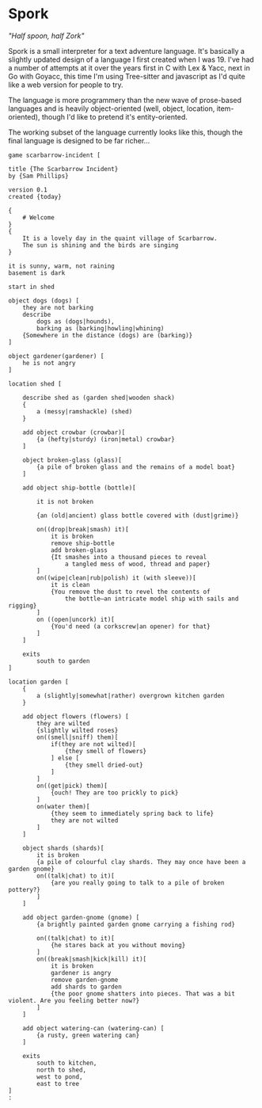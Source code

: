 # Spork

_"Half spoon, half Zork"_

Spork is a small interpreter for a text adventure language. It's basically a slightly updated design of a language I first created when I was 19. I've had a number of attempts at it over the years first in C with Lex & Yacc, next in Go with Goyacc, this time I'm using Tree-sitter and javascript as I'd quite like a web version for people to try.

The language is more programmery than the new wave of prose-based languages and is heavily object-oriented (well, object, location, item-oriented), though I'd like to pretend it's entity-oriented.

The working subset of the language currently looks like this, though the final language is designed to be far richer…

	game scarbarrow-incident [

	title {The Scarbarrow Incident}
	by {Sam Phillips}

	version 0.1
	created {today}

	{
		# Welcome
	}
	{
		It is a lovely day in the quaint village of Scarbarrow.
		The sun is shining and the birds are singing
	}

	it is sunny, warm, not raining
	basement is dark

	start in shed

	object dogs (dogs) [
		they are not barking
		describe
			dogs as (dogs|hounds),
			barking as (barking|howling|whining)
		{Somewhere in the distance (dogs) are (barking)}
	]

	object gardener(gardener) [
		he is not angry
	]

	location shed [

		describe shed as (garden shed|wooden shack)
		{
			a (messy|ramshackle) (shed)
		}

		add object crowbar (crowbar)[
			{a (hefty|sturdy) (iron|metal) crowbar}
		]

		object broken-glass (glass)[
			{a pile of broken glass and the remains of a model boat}
		]

		add object ship-bottle (bottle)[

			it is not broken

			{an (old|ancient) glass bottle covered with (dust|grime)}

			on((drop|break|smash) it)[
				it is broken
				remove ship-bottle
				add broken-glass
				{It smashes into a thousand pieces to reveal
					a tangled mess of wood, thread and paper}
			]
			on((wipe|clean|rub|polish) it (with sleeve))[
				it is clean
				{You remove the dust to revel the contents of
					the bottle—an intricate model ship with sails and rigging}
			]
			on ((open|uncork) it)[
				{You'd need (a corkscrew|an opener) for that}
			]
		]

		exits
			south to garden
	]

	location garden [
		{
			a (slightly|somewhat|rather) overgrown kitchen garden
		}

		add object flowers (flowers) [
			they are wilted
			{slightly wilted roses}
			on((smell|sniff) them)[
				if(they are not wilted)[
					{they smell of flowers}
				] else [
					{they smell dried-out}
				]
			]
			on((get|pick) them)[
				{ouch! They are too prickly to pick}
			]
			on(water them)[
				{they seem to immediately spring back to life}
				they are not wilted
			]
		]

		object shards (shards)[
			it is broken
			{a pile of colourful clay shards. They may once have been a garden gnome}
			on((talk|chat) to it)[
				{are you really going to talk to a pile of broken pottery?}
			]
		]

		add object garden-gnome (gnome) [
			{a brightly painted garden gnome carrying a fishing rod}

			on((talk|chat) to it)[
				{he stares back at you without moving}
			]
			on((break|smash|kick|kill) it)[
				it is broken
				gardener is angry
				remove garden-gnome
				add shards to garden
				{the poor gnome shatters into pieces. That was a bit violent. Are you feeling better now?}
			]
		]

		add object watering-can (watering-can) [
			{a rusty, green watering can}
		]

		exits
			south to kitchen,
			north to shed,
			west to pond,
			east to tree
	]
	:
